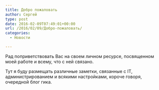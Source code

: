 ```yaml
---
title: Добро пожаловать
author: Сергей
type: post
date: 2016-02-09T07:49:01+00:00
url: /2016/02/09/Добро-пожаловать/
categories:
  - Новости

---
```

Рад поприветствовать Вас на своем личном ресурсе, посвященном моей работе и всему, что с ней связано.

Тут я буду размещать различные заметки, связанные с IT, администрированием и всякими настройками, короче говоря, очередной блог гика.
